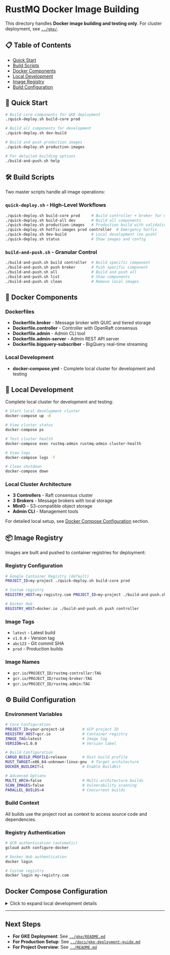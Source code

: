 # RustMQ Docker Image Building

This directory handles **Docker image building and testing only**. For cluster deployment, see [`../gke/`](../gke/).

## 📋 Table of Contents

- [Quick Start](#-quick-start)
- [Build Scripts](#-build-scripts)
- [Docker Components](#-docker-components)
- [Local Development](#-local-development)
- [Image Registry](#-image-registry)
- [Build Configuration](#-build-configuration)

## 🚀 Quick Start

```bash
# Build core components for GKE deployment
./quick-deploy.sh build-core prod

# Build all components for development
./quick-deploy.sh dev-build

# Build and push production images
./quick-deploy.sh production-images

# For detailed building options
./build-and-push.sh help
```

## 🛠️ Build Scripts

Two master scripts handle all image operations:

### `quick-deploy.sh` - High-Level Workflows
```bash
./quick-deploy.sh build-core prod     # Build controller + broker for GKE
./quick-deploy.sh build-all dev       # Build all components 
./quick-deploy.sh production-images   # Production build with validation
./quick-deploy.sh hotfix-images prod controller  # Emergency hotfix
./quick-deploy.sh dev-build           # Local development (no push)
./quick-deploy.sh status              # Show images and config
```

### `build-and-push.sh` - Granular Control
```bash
./build-and-push.sh build controller  # Build specific component
./build-and-push.sh push broker       # Push specific component
./build-and-push.sh all               # Build and push all
./build-and-push.sh list              # Show components
./build-and-push.sh clean             # Remove local images
```

## 🐳 Docker Components

### Dockerfiles
- **Dockerfile.broker** - Message broker with QUIC and tiered storage
- **Dockerfile.controller** - Controller with OpenRaft consensus  
- **Dockerfile.admin** - Admin CLI tool
- **Dockerfile.admin-server** - Admin REST API server
- **Dockerfile.bigquery-subscriber** - BigQuery real-time streaming

### Local Development
- **docker-compose.yml** - Complete local cluster for development and testing

## 🧪 Local Development

Complete local cluster for development and testing:

```bash
# Start local development cluster
docker-compose up -d

# View cluster status
docker-compose ps

# Test cluster health
docker-compose exec rustmq-admin rustmq-admin cluster-health

# View logs
docker-compose logs -f

# Clean shutdown
docker-compose down
```

### Local Cluster Architecture
- **3 Controllers** - Raft consensus cluster
- **3 Brokers** - Message brokers with local storage
- **MinIO** - S3-compatible object storage
- **Admin CLI** - Management tools

For detailed local setup, see [Docker Compose Configuration](#docker-compose-configuration) section.

## 📦 Image Registry

Images are built and pushed to container registries for deployment:

### Registry Configuration
```bash
# Google Container Registry (default)
PROJECT_ID=my-project ./quick-deploy.sh build-core prod

# Custom registry
REGISTRY_HOST=my-registry.com PROJECT_ID=my-project ./build-and-push.sh all

# Docker Hub
REGISTRY_HOST=docker.io ./build-and-push.sh push controller
```

### Image Tags
- `latest` - Latest build
- `v1.0.0` - Version tag
- `abc123` - Git commit SHA
- `prod` - Production builds

### Image Names
- `gcr.io/PROJECT_ID/rustmq-controller:TAG`
- `gcr.io/PROJECT_ID/rustmq-broker:TAG`
- `gcr.io/PROJECT_ID/rustmq-admin:TAG`

## ⚙️ Build Configuration

### Environment Variables
```bash
# Core Configuration
PROJECT_ID=your-project-id        # GCP project ID
REGISTRY_HOST=gcr.io              # Container registry
IMAGE_TAG=latest                  # Image tag
VERSION=v1.0.0                    # Version label

# Build Configuration  
CARGO_BUILD_PROFILE=release       # Rust build profile
RUST_TARGET=x86_64-unknown-linux-gnu  # Target architecture
DOCKER_BUILDKIT=1                 # Enable BuildKit

# Advanced Options
MULTI_ARCH=false                  # Multi-architecture builds
SCAN_IMAGES=false                 # Vulnerability scanning
PARALLEL_BUILDS=4                 # Concurrent builds
```

### Build Context
All builds use the project root as context to access source code and dependencies.

### Registry Authentication
```bash
# GCR authentication (automatic)
gcloud auth configure-docker

# Docker Hub authentication
docker login

# Custom registry
docker login my-registry.com
```

## Docker Compose Configuration

<details>
<summary>Click to expand local development details</summary>

### Architecture
- **3 Controllers** - Raft consensus cluster  
- **3 Brokers** - Message brokers with local storage
- **MinIO** - S3-compatible object storage
- **Admin CLI** - Management tools

### Service Endpoints
| Service | External Port | Purpose |
|---------|---------------|---------|
| Broker 1 | 9092/9093 | QUIC/RPC |
| Controller 1 | 9094/9095/9642 | RPC/Raft/HTTP |
| MinIO | 9000/9001 | API/Console |

### Admin CLI Usage
```bash
# Access admin container
docker-compose exec rustmq-admin bash

# Cluster management commands
rustmq-admin create-topic events 3 2
rustmq-admin list-topics
rustmq-admin cluster-health
```

### Environment Variables
```bash
# Core settings
BROKER_ID=broker-1
RACK_ID=us-central1-a
OBJECT_STORAGE_ENDPOINT=http://minio:9000

# Authentication (MinIO)
OBJECT_STORAGE_ACCESS_KEY=rustmq-access-key
OBJECT_STORAGE_SECRET_KEY=rustmq-secret-key
```

### Troubleshooting
```bash
# Check logs
docker-compose logs -f rustmq-broker-1

# Restart services
docker-compose restart rustmq-controller-1

# Complete reset (destroys data)
docker-compose down -v && docker-compose up -d
```

</details>

---

## Next Steps

- **For GKE Deployment**: See [`../gke/README.md`](../gke/README.md)
- **For Production Setup**: See [`../docs/gke-deployment-guide.md`](../docs/gke-deployment-guide.md)
- **For Project Overview**: See [`../README.md`](../README.md)